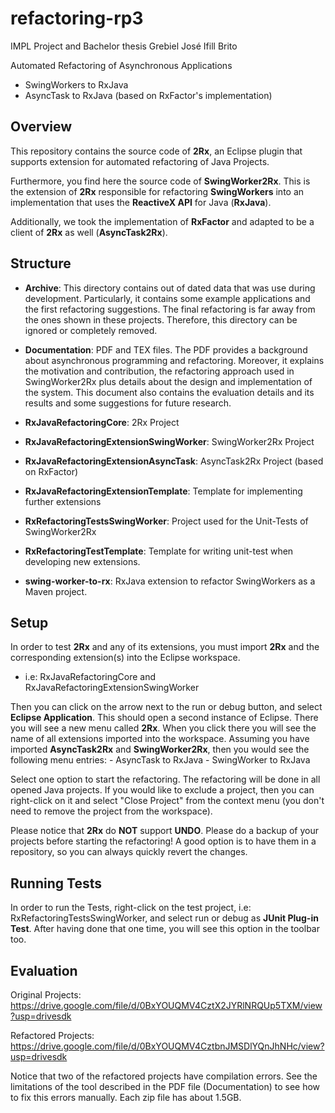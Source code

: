 # refactoring-rp3
IMPL Project and Bachelor thesis Grebiel José Ifill Brito

Automated Refactoring of Asynchronous Applications
- SwingWorkers to RxJava
- AsyncTask to RxJava (based on RxFactor's implementation)

## Overview

This repository contains the source code of __2Rx__, an Eclipse plugin
that supports extension for automated refactoring of Java Projects.

Furthermore, you find here the source code of __SwingWorker2Rx__. This
is the extension of __2Rx__ responsible for refactoring __SwingWorkers__
into an implementation that uses the __ReactiveX API__ for Java (__RxJava__).

Additionally, we took the implementation of __RxFactor__ and adapted to
be a client of __2Rx__ as well (__AsyncTask2Rx__).

## Structure

- __Archive__: This directory contains out of dated data that was use
  during development. Particularly, it contains some example applications
  and the first refactoring suggestions. The final refactoring is far
  away from the ones shown in these projects. Therefore, this directory
  can be ignored or completely removed.

- __Documentation__: PDF and TEX files. The PDF provides a background about
  asynchronous programming and refactoring. Moreover, it explains the
  motivation and contribution, the refactoring approach used in
  SwingWorker2Rx plus details about the design and implementation of
  the system. This document also contains the evaluation details and its
  results and some suggestions for future research.

- __RxJavaRefactoringCore__: 2Rx Project

- __RxJavaRefactoringExtensionSwingWorker__: SwingWorker2Rx Project

- __RxJavaRefactoringExtensionAsyncTask__: AsyncTask2Rx Project (based on RxFactor)

- __RxJavaRefactoringExtensionTemplate__: Template for implementing further
  extensions

- __RxRefactoringTestsSwingWorker__: Project used for the Unit-Tests of SwingWorker2Rx

- __RxRefactoringTestTemplate__: Template for writing unit-test when
  developing new extensions.

- __swing-worker-to-rx__: RxJava extension to refactor SwingWorkers as a
  Maven project.

## Setup

In order to test __2Rx__ and any of its extensions, you must import
__2Rx__ and the corresponding extension(s) into the Eclipse workspace.

 - i.e: RxJavaRefactoringCore and RxJavaRefactoringExtensionSwingWorker

Then you can click on the arrow next to the run or debug button, and
select __Eclipse Application__. This should open a second instance of
Eclipse. There you will see a new menu called __2Rx__. When you click
there you will see the name of all extensions imported into the
workspace. Assuming you have imported __AsyncTask2Rx__ and __SwingWorker2Rx__,
then you would see the following menu entries:
    - AsyncTask to RxJava
    - SwingWorker to RxJava

Select one option to start the refactoring. The refactoring will be done
in all opened Java projects. If you would like to exclude a project,
then you can right-click on it and select "Close Project" from the
context menu (you don't need to remove the project from the workspace).

Please notice that __2Rx__ do __NOT__ support __UNDO__. Please do a backup of your
projects before starting the refactoring! A good option is to have
them in a repository, so you can always quickly revert the changes.

## Running Tests

In order to run the Tests, right-click on the test project, i.e:
RxRefactoringTestsSwingWorker, and select run or debug as
__JUnit Plug-in Test__. After having done that one time, you
will see this option in the toolbar too.

## Evaluation

Original Projects: https://drive.google.com/file/d/0BxYOUQMV4CztX2JYRlNRQUp5TXM/view?usp=drivesdk

Refactored Projects:
https://drive.google.com/file/d/0BxYOUQMV4CztbnJMSDlYQnJhNHc/view?usp=drivesdk

Notice that two of the refactored projects have compilation errors. See the limitations of the tool described in the PDF file (Documentation) to see how to fix this errors manually. Each zip file has about 1.5GB.
